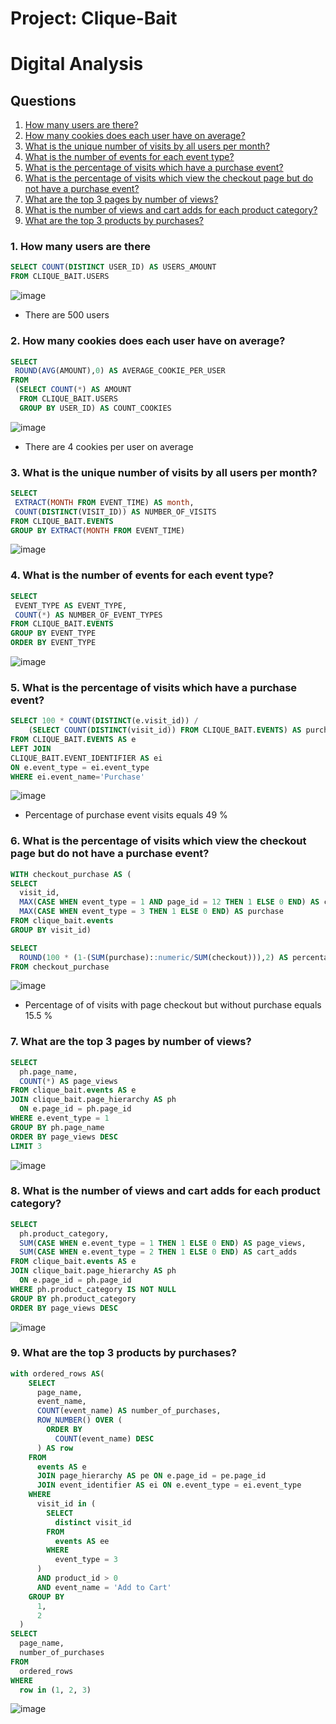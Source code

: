 # Project: Clique-Bait

# Digital Analysis

## Questions

  1. [How many users are there?](#1-how-many-users-are-there)
  2. [How many cookies does each user have on average?](#2-how-many-cookies-does-each-user-have-on-average)
  3. [What is the unique number of visits by all users per month?](#3-what-is-the-unique-number-of-visits-by-all-users-per-month)
  4. [What is the number of events for each event type?](#4-what-is-the-number-of-events-for-each-event-type)
  5. [What is the percentage of visits which have a purchase event?](#5-what-is-the-percentage-of-visits-which-have-a-purchase-event)
  6. [What is the percentage of visits which view the checkout page but do not have a purchase event?](#6-what-is-the-percentage-of-visits-which-view-the-checkout-page-but-do-not-have-a-purchase-event)
  7. [What are the top 3 pages by number of views?](#7-what-are-the-top-3-pages-by-number-of-views)
  8. [What is the number of views and cart adds for each product category?](#8-what-is-the-number-of-views-and-cart-adds-for-each-product-category)
  9. [What are the top 3 products by purchases?](#9-what-are-the-top-3-products-by-purchases)

### 1. How many users are there

````sql
SELECT COUNT(DISTINCT USER_ID) AS USERS_AMOUNT
FROM CLIQUE_BAIT.USERS
````

![image](https://user-images.githubusercontent.com/35038779/217037618-b3136582-8402-4ea0-86dd-e7cccfd840a3.png)

* There are 500 users

### 2. How many cookies does each user have on average?

````sql
SELECT 
 ROUND(AVG(AMOUNT),0) AS AVERAGE_COOKIE_PER_USER
FROM
 (SELECT COUNT(*) AS AMOUNT
  FROM CLIQUE_BAIT.USERS
  GROUP BY USER_ID) AS COUNT_COOKIES
````

![image](https://user-images.githubusercontent.com/35038779/217040456-6adaf38f-f61a-482c-9065-e4900ba5b89d.png)

* There are 4 cookies per user on average



### 3. What is the unique number of visits by all users per month?

````sql
SELECT 
 EXTRACT(MONTH FROM EVENT_TIME) AS month,
 COUNT(DISTINCT(VISIT_ID)) AS NUMBER_OF_VISITS
FROM CLIQUE_BAIT.EVENTS
GROUP BY EXTRACT(MONTH FROM EVENT_TIME)
````

![image](https://user-images.githubusercontent.com/35038779/217043407-2966f15f-bcfb-4adc-bef2-52288ae3cac7.png)



### 4. What is the number of events for each event type?

````sql
SELECT 
 EVENT_TYPE AS EVENT_TYPE,
 COUNT(*) AS NUMBER_OF_EVENT_TYPES
FROM CLIQUE_BAIT.EVENTS
GROUP BY EVENT_TYPE
ORDER BY EVENT_TYPE
````

![image](https://user-images.githubusercontent.com/35038779/217044208-cb4fe60c-62b8-4139-8176-4611b9609154.png)



### 5. What is the percentage of visits which have a purchase event?

````sql
SELECT 100 * COUNT(DISTINCT(e.visit_id)) /
	(SELECT COUNT(DISTINCT(visit_id)) FROM CLIQUE_BAIT.EVENTS) AS purchase_percent
FROM CLIQUE_BAIT.EVENTS AS e
LEFT JOIN 
CLIQUE_BAIT.EVENT_IDENTIFIER AS ei
ON e.event_type = ei.event_type
WHERE ei.event_name='Purchase'
````

![image](https://user-images.githubusercontent.com/35038779/217049753-44813180-71fb-4faa-844b-c84252ac5305.png)

* Percentage of purchase event visits equals 49 %

### 6. What is the percentage of visits which view the checkout page but do not have a purchase event?

````sql
WITH checkout_purchase AS (
SELECT 
  visit_id,
  MAX(CASE WHEN event_type = 1 AND page_id = 12 THEN 1 ELSE 0 END) AS checkout,
  MAX(CASE WHEN event_type = 3 THEN 1 ELSE 0 END) AS purchase
FROM clique_bait.events
GROUP BY visit_id)

SELECT 
  ROUND(100 * (1-(SUM(purchase)::numeric/SUM(checkout))),2) AS percentage_checkout_view_with_no_purchase
FROM checkout_purchase
````

![image](https://user-images.githubusercontent.com/35038779/217055633-c5040d28-59a6-4c7c-af6a-9201dd5dfd32.png)

* Percentage of of visits with page checkout but without purchase equals 15.5 %


### 7. What are the top 3 pages by number of views?


````sql
SELECT 
  ph.page_name, 
  COUNT(*) AS page_views
FROM clique_bait.events AS e
JOIN clique_bait.page_hierarchy AS ph
  ON e.page_id = ph.page_id
WHERE e.event_type = 1 
GROUP BY ph.page_name
ORDER BY page_views DESC 
LIMIT 3
````

![image](https://user-images.githubusercontent.com/35038779/217057193-3a1ff64a-b96b-4eab-87e0-49d6fdac7fee.png)


### 8. What is the number of views and cart adds for each product category?

````sql
SELECT 
  ph.product_category, 
  SUM(CASE WHEN e.event_type = 1 THEN 1 ELSE 0 END) AS page_views,
  SUM(CASE WHEN e.event_type = 2 THEN 1 ELSE 0 END) AS cart_adds
FROM clique_bait.events AS e
JOIN clique_bait.page_hierarchy AS ph
  ON e.page_id = ph.page_id
WHERE ph.product_category IS NOT NULL
GROUP BY ph.product_category
ORDER BY page_views DESC
````

![image](https://user-images.githubusercontent.com/35038779/217316337-62595d19-df94-49ba-8828-64259a1d3148.png)


### 9. What are the top 3 products by purchases?

````sql
with ordered_rows AS(
    SELECT
      page_name,
      event_name,
      COUNT(event_name) AS number_of_purchases,
      ROW_NUMBER() OVER (
        ORDER BY
          COUNT(event_name) DESC
      ) AS row
    FROM
      events AS e
      JOIN page_hierarchy AS pe ON e.page_id = pe.page_id
      JOIN event_identifier AS ei ON e.event_type = ei.event_type
    WHERE
      visit_id in (
        SELECT
          distinct visit_id
        FROM
          events AS ee
        WHERE
          event_type = 3
      )
      AND product_id > 0
      AND event_name = 'Add to Cart'
    GROUP BY
      1,
      2
  )
SELECT
  page_name,
  number_of_purchases
FROM
  ordered_rows
WHERE
  row in (1, 2, 3)
````

![image](https://user-images.githubusercontent.com/35038779/217320804-032fdfca-22f4-4105-89f8-357d6105c7f2.png)





